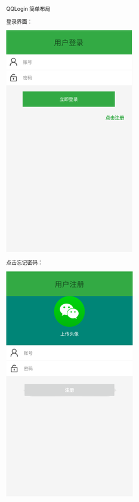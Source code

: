 QQLogin 简单布局

登录界面：

<img src="1.PNG" width="338" height="594" border="0" alt="">



点击忘记密码：


<img src="Capture.PNG" width="339" height="603" border="0" alt="">